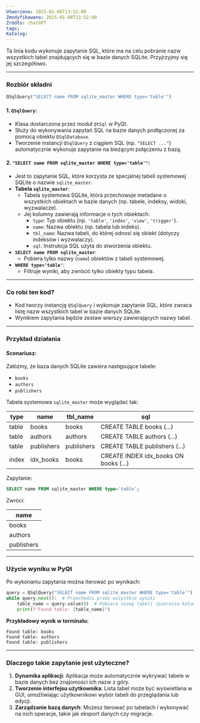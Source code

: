 ```yaml
---
Utworzono: 2025-01-08T13:52:00
Zmodyfikowano: 2025-01-08T13:52:00
Źródło: chatGPT
tags: 
Katalog:
---
```


Ta linia kodu wykonuje zapytanie SQL, które ma na celu pobranie nazw wszystkich tabel znajdujących się w bazie danych SQLite. Przyjrzyjmy się jej szczegółowo.

---

### **Rozbiór składni**

```python
QSqlQuery("SELECT name FROM sqlite_master WHERE type='table'")
```

#### 1. **`QSqlQuery`**:
   - Klasa dostarczona przez moduł `QtSql` w PyQt.
   - Służy do wykonywania zapytań SQL na bazie danych podłączonej za pomocą obiektu `QSqlDatabase`.
   - Tworzenie instancji `QSqlQuery` z ciągiem SQL (np. `"SELECT ..."`) automatycznie wykonuje zapytanie na bieżącym połączeniu z bazą.

#### 2. **`"SELECT name FROM sqlite_master WHERE type='table'"`**:
   - Jest to zapytanie SQL, które korzysta ze specjalnej tabeli systemowej SQLite o nazwie `sqlite_master`.
   - **Tabela `sqlite_master`**:
     - Tabela systemowa SQLite, która przechowuje metadane o wszystkich obiektach w bazie danych (np. tabele, indeksy, widoki, wyzwalacze).
     - Jej kolumny zawierają informacje o tych obiektach:
       - `type`: Typ obiektu (np. `'table'`, `'index'`, `'view'`, `'trigger'`).
       - `name`: Nazwa obiektu (np. tabela lub indeks).
       - `tbl_name`: Nazwa tabeli, do której odnosi się obiekt (dotyczy indeksów i wyzwalaczy).
       - `sql`: Instrukcja SQL użyta do stworzenia obiektu.
   - **`SELECT name FROM sqlite_master`**:
     - Pobiera tylko nazwy (`name`) obiektów z tabeli systemowej.
   - **`WHERE type='table'`**:
     - Filtruje wyniki, aby zwrócić tylko obiekty typu tabela.

---

### **Co robi ten kod?**
- Kod tworzy instancję `QSqlQuery` i wykonuje zapytanie SQL, które zwraca listę nazw wszystkich tabel w bazie danych SQLite.
- Wynikiem zapytania będzie zestaw wierszy zawierających nazwy tabel.

---

### **Przykład działania**

#### **Scenariusz:**
Załóżmy, że baza danych SQLite zawiera następujące tabele:
- `books`
- `authors`
- `publishers`

Tabela systemowa `sqlite_master` może wyglądać tak:

| type  | name         | tbl_name    | sql                                      |
|-------|--------------|-------------|------------------------------------------|
| table | books        | books       | CREATE TABLE books (...)                 |
| table | authors      | authors     | CREATE TABLE authors (...)               |
| table | publishers   | publishers  | CREATE TABLE publishers (...)            |
| index | idx_books    | books       | CREATE INDEX idx_books ON books (...)    |

Zapytanie:

```sql
SELECT name FROM sqlite_master WHERE type='table';
```

Zwróci:

| name       |
|------------|
| books      |
| authors    |
| publishers |

---

### **Użycie wyniku w PyQt**

Po wykonaniu zapytania można iterować po wynikach:

```python
query = QSqlQuery("SELECT name FROM sqlite_master WHERE type='table'")
while query.next():  # Przechodzi przez wszystkie wyniki
    table_name = query.value(0)  # Pobiera nazwę tabeli (pierwsza kolumna)
    print(f"Found table: {table_name}")
```

**Przykładowy wynik w terminalu:**

```
Found table: books
Found table: authors
Found table: publishers
```

---

### **Dlaczego takie zapytanie jest użyteczne?**
1. **Dynamika aplikacji**: Aplikacja może automatycznie wykrywać tabele w bazie danych bez znajomości ich nazw z góry.
2. **Tworzenie interfejsu użytkownika**: Lista tabel może być wyświetlana w GUI, umożliwiając użytkownikowi wybór tabeli do przeglądania lub edycji.
3. **Zarządzanie bazą danych**: Możesz iterować po tabelach i wykonywać na nich operacje, takie jak eksport danych czy migracje.
